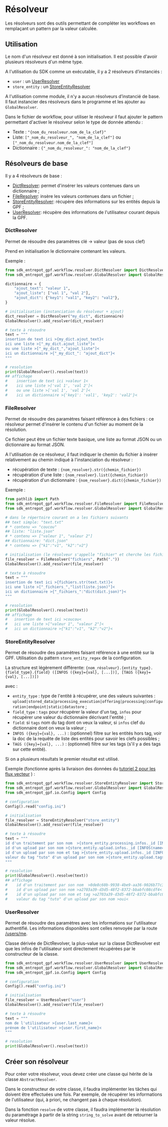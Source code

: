 # Résolveur

Les résolveurs sont des outils permettant de compléter les workflows en remplaçant un pattern par la valeur calculée.

## Utilisation

Le nom d'un résolveur est donné à son initialisation. Il est possible d'avoir plusieurs résolveurs d'un même type.

A l'utilisation du SDK comme un exécutable, il y a 2 résolveurs d’instanciés :

* `user` : un [UserResolver](#userresolver)
* `store_entity` : un [StoreEntityResolver](#storeentityresolver)

A l'utilisation comme module, il n'y a aucun résolveurs d’instancié de base. Il faut instancier des résolveurs dans le programme et les ajouter au `GlobalResolver`.

Dans le fichier de workflow, pour utiliser le résolveur il faut ajouter le pattern permettant d'activer le résolveur selon le type de donnée attendu :

* Texte : `"{nom_du_resolveur.nom_de_la_clef}"`
* Liste: `["_nom_du_resolveur_", "nom_de_la_clef"]` ou `["_nom_du_resolveur.nom_de_la_clef"]`
* Dictionnaire : `{"_nom_du_resolveur_": "nom_de_la_clef"}`

## Résolveurs de base

Il y a 4 résolveurs de base :

* [DictResolver](#dictresolver): permet d'insérer les valeurs contenues dans un dictionnaire ;
* [FileResolver](#fileresolver): insère les valeurs contenues dans un fichier ;
* [StoreEntityResolver](#storeentityresolver): récupère des informations sur les entités depuis la GPF ;
* [UserResolver](#userresolver): récupère des informations de l'utilisateur courant depuis la GPF.

### DictResolver

Permet de résoudre des paramètres clé -> valeur (pas de sous clef)

Prend en initialisation le dictionnaire contenant les valeurs.

Exemple :

```python
from sdk_entrepot_gpf.workflow.resolver.DictResolver import DictResolver
from sdk_entrepot_gpf.workflow.resolver.GlobalResolver import GlobalResolver

dictionnaire = {
    "ajout_text": "valeur 1",
    "ajout_liste": ["val 1", "val 2"],
    "ajout_dict": {"key1": "val1", "key2": "val2"},
}

# initialisation (instanciation du résolveur + ajout)
dict_resolver = DictResolver("my_dict", dictionnaire)
GlobalResolver().add_resolver(dict_resolver)

# texte à résoudre
text = """
insertion de text ici >{my_dict.ajout_text}<
ici une liste >["_my_dict.ajout_liste"]<
ou une liste >["_my_dict_","ajout_liste"]<
ici un dictionnaire >{"_my_dict_": "ajout_dict"}<
"""

# resolution
print(GlobalResolver().resolve(text))
## affichage
#    insertion de text ici >valeur 1<
#    ici une liste >['val 1', 'val 2']<
#    ou une liste >['val 1', 'val 2']<
#    ici un dictionnaire >{'key1': 'val1', 'key2': 'val2'}<

```

### FileResolver

Permet de résoudre des paramètres faisant référence à des fichiers : ce résolveur permet d'insérer le contenu d'un fichier au moment de la résolution.

Ce fichier peut être un fichier texte basique, une liste au format JSON ou un dictionnaire au format JSON.

A l'utilisation de ce résolveur, il faut indiquer le chemin du fichier à insérer relativement au chemin indiqué à l'instanciation du résolveur :

* récupération de texte : `{nom_resolver}.str({chemin_fichier})`
* récupération d'une liste : `{nom_resolver}.list({chemin_fichier})`
* récupération d'un dictionnaire : `{nom_resolver}.dict({chemin_fichier})`

Exemple :

```python
from pathlib import Path
from sdk_entrepot_gpf.workflow.resolver.FileResolver import FileResolver
from sdk_entrepot_gpf.workflow.resolver.GlobalResolver import GlobalResolver

# dans le répertoire courant on a les fichiers suivants
## text simple: "text.txt"
# * contenu => "coucou"
## liste: "liste.json"
# * contenu => ["valeur 1", "valeur 2"]
## dictionnaire: "dict.json"
# * contenu => {"k1":"v1", "k2":"v2"}

# initialisation (le résolveur s'appelle "fichier" et cherche les fichiers relativement au répertoire courant)
file_resolver = FileResolver("fichiers", Path("."))
GlobalResolver().add_resolver(file_resolver)

# texte à résoudre
text = """
insertion de text ici >{fichiers.str(text.txt)}<
ici une liste >["_fichiers_","list(liste.json)"]<
ici un dictionnaire >{"_fichiers_":"dict(dict.json)"}<
"""

# resolution
print(GlobalResolver().resolve(text))
## affichage
#   insertion de text ici >coucou<
#   ici une liste >["valeur 1", "valeur 2"]<
#   ici un dictionnaire >{"k1":"v1", "k2":"v2"}<
```

### StoreEntityResolver

Permet de résoudre des paramètres faisant référence à une entité sur la GPF.
Utilisation du pattern `store_entity_regex` de la configuration.

La structure est légèrement différente: `{nom_résolveur}.{entity_type}.{field_type}.{field} ([INFOS ({key}={val}, [...])], [TAGS ({key}={val}, [...])])`

avec :

* `entity_type` : type de l'entité à récupérer, une des valeurs suivantes : `upload|stored_data|processing_execution|offering|processing|configuration|endpoint|static|datastore` ;
* `field_type` : `tags` pour récupérer la valeur d'un tag, `infos` pour récupérer une valeur du dictionnaire décrivant l'entité ;
* `field`: si `tags` nom du tag dont on veux la valeur, si `infos` clef du dictionnaire dont on veux la valeur ;
* `INFOS ({key}={val}, ...)` : (optionnel) filtre sur les entités hors tag, voir la doc de la requête de liste des entités pour savoir les clefs possibles ;
* `TAGS ({key}={val}, ...)` : (optionnel) filtre sur les tags (s'il y a des tags sur cette entité).

Si on a plusieurs résultats le premier résultat est utilisé.

Exemple (fonctionne après la livraison des données du [tutoriel 2 pour les flux vecteur](tutoriel_2_flux_vecteur.md) ) :

```python
from sdk_entrepot_gpf.workflow.resolver.StoreEntityResolver import StoreEntityResolver
from sdk_entrepot_gpf.workflow.resolver.GlobalResolver import GlobalResolver
from sdk_entrepot_gpf.io.Config import Config

# configuration
Config().read("config.ini")

# initialisation
file_resolver = StoreEntityResolver("store_entity")
GlobalResolver().add_resolver(file_resolver)

# texte à résoudre
text = """
id d'un traitement par son nom  >{store_entity.processing.infos._id [INFOS(name=Intégration de données vecteur livrées en base)]}<
id d'un upload par son nom >{store_entity.upload.infos._id [INFOS(name=EXAMPLE_DATASET_VECTOR)]}<
id d'un upload par son nom et tag >{store_entity.upload.infos._id [INFOS(name=EXAMPLE_DATASET_VECTOR), TAGS(tuto=oui)]}<
valeur du tag "tuto" d'un upload par son nom >{store_entity.upload.tags.tuto [INFOS(name=EXAMPLE_DATASET_VECTOR)]}<
"""

# resolution
print(GlobalResolver().resolve(text))
## affichage
#    id d'un traitement par son nom  >0de8c60b-9938-4be9-aa36-9026b77c3c96<
#    id d'un upload par son nom >a2703a39-d3d5-48f2-8372-bbabfc08cdf4<
#    id d'un upload par son nom et tag >a2703a39-d3d5-48f2-8372-bbabfc08cdf4<
#    valeur du tag "tuto" d'un upload par son nom >oui<

```

### UserResolver

Permet de résoudre des paramètres avec les informations sur l'utilisateur authentifié. Les informations disponibles sont celles renvoyée par la route [/users/me](https://data.geopf.fr/api/swagger-ui/index.html#/Utilisateurs/get).

Classe dérivée de DictRevolver, la plus-value sur la classe DictRevolver est que les infos de l'utilisateur sont directement récupérées par le constructeur de la classe.

```python
from sdk_entrepot_gpf.workflow.resolver.UserResolver import UserResolver
from sdk_entrepot_gpf.workflow.resolver.GlobalResolver import GlobalResolver
from sdk_entrepot_gpf.io.Config import Config

# configuration
Config().read("config.ini")

# initialisation
file_resolver = UserResolver("user")
GlobalResolver().add_resolver(file_resolver)

# texte à résoudre
text = """
nom de l'utilisateur >{user.last_name}<
prénom de l'utilisateur >{user.first_name}<
"""

# resolution
print(GlobalResolver().resolve(text))
```

## Créer son résolveur

Pour créer votre résolveur, vous devez créer une classe qui hérite de la classe `AbstractResolver`.

Dans le constructeur de votre classe, il faudra implémenter les tâches qui doivent être effectuées une fois. Par exemple, de récupérer les informations de l'utilisateur (qui, à priori, ne changent pas à chaque résolution).

Dans la fonction `resolve` de votre classe, il faudra implémenter la résolution du paramétrage à partir de la string `string_to_solve` avant de retourner la valeur résolue.
